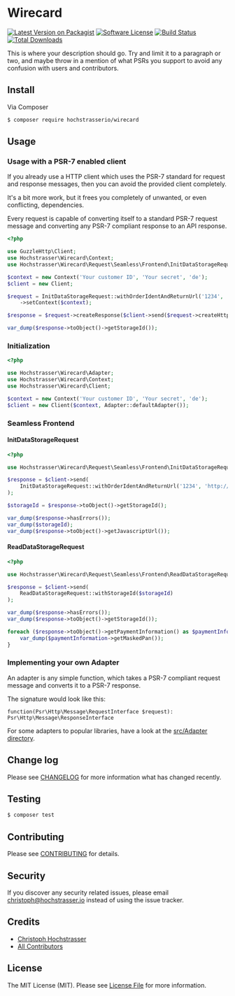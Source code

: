 # Wirecard

[![Latest Version on Packagist][ico-version]][link-packagist]
[![Software License][ico-license]](LICENSE.md)
[![Build Status][ico-travis]][link-travis]
[![Total Downloads][ico-downloads]][link-downloads]

This is where your description should go. Try and limit it to a paragraph or two, and maybe throw in a mention of what
PSRs you support to avoid any confusion with users and contributors.

## Install

Via Composer

``` bash
$ composer require hochstrasserio/wirecard
```

## Usage

### Usage with a PSR-7 enabled client

If you already use a HTTP client which uses the PSR-7 standard for request and response messages, then you can avoid the provided client completely.

It's a bit more work, but it frees you completely of unwanted, or even conflicting, dependencies.

Every request is capable of converting itself to a standard PSR-7 request message and converting any PSR-7 compliant response to an API response.

``` php
<?php

use GuzzleHttp\Client;
use Hochstrasser\Wirecard\Context;
use Hochstrasser\Wirecard\Request\Seamless\Frontend\InitDataStorageRequest;

$context = new Context('Your customer ID', 'Your secret', 'de');
$client = new Client;

$request = InitDataStorageRequest::withOrderIdentAndReturnUrl('1234', 'http://example.com')
    ->setContext($context);

$response = $request->createResponse($client->send($request->createHttpRequest()));

var_dump($response->toObject()->getStorageId());
```

### Initialization

``` php
<?php

use Hochstrasser\Wirecard\Adapter;
use Hochstrasser\Wirecard\Context;
use Hochstrasser\Wirecard\Client;

$context = new Context('Your customer ID', 'Your secret', 'de');
$client = new Client($context, Adapter::defaultAdapter());
```

### Seamless Frontend

#### InitDataStorageRequest

``` php
<?php

use Hochstrasser\Wirecard\Request\Seamless\Frontend\InitDataStorageRequest;

$response = $client->send(
    InitDataStorageRequest::withOrderIdentAndReturnUrl('1234', 'http://example.com')
);

$storageId = $response->toObject()->getStorageId();

var_dump($response->hasErrors());
var_dump($storageId);
var_dump($response->toObject()->getJavascriptUrl());
```

#### ReadDataStorageRequest

``` php
<?php

use Hochstrasser\Wirecard\Request\Seamless\Frontend\ReadDataStorageRequest;

$response = $client->send(
    ReadDataStorageRequest::withStorageId($storageId)
);

var_dump($response->hasErrors());
var_dump($response->toObject()->getStorageId());

foreach ($response->toObject()->getPaymentInformation() as $paymentInformation) {
    var_dump($paymentInformation->getMaskedPan());
}
```

### Implementing your own Adapter

An adapter is any simple function, which takes a PSR-7 compliant request message and converts it to a PSR-7 response.

The signature would look like this:

```
function(Psr\Http\Message\RequestInterface $request): Psr\Http\Message\ResponseInterface
```

For some adapters to popular libraries, have a look at the [src/Adapter directory](src/Adapter).

## Change log

Please see [CHANGELOG](CHANGELOG.md) for more information what has changed recently.

## Testing

``` bash
$ composer test
```

## Contributing

Please see [CONTRIBUTING](CONTRIBUTING.md) for details.

## Security

If you discover any security related issues, please email christoph@hochstrasser.io instead of using the issue tracker.

## Credits

- [Christoph Hochstrasser][link-author]
- [All Contributors][link-contributors]

## License

The MIT License (MIT). Please see [License File](LICENSE.md) for more information.

[ico-version]: https://img.shields.io/packagist/v/hochstrasserio/wirecard.svg?style=flat-square
[ico-license]: https://img.shields.io/badge/license-MIT-brightgreen.svg?style=flat-square
[ico-travis]: https://img.shields.io/travis/hochstrasserio/wirecard/master.svg?style=flat-square
[ico-downloads]: https://img.shields.io/packagist/dt/hochstrasserio/wirecard.svg?style=flat-square

[link-packagist]: https://packagist.org/packages/hochstrasserio/wirecard
[link-travis]: https://travis-ci.org/hochstrasserio/wirecard
[link-downloads]: https://packagist.org/packages/hochstrasserio/wirecard
[link-author]: https://github.com/CHH
[link-contributors]: ../../contributors
